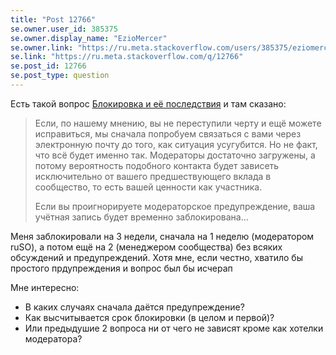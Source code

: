 ```yaml
---
title: "Post 12766"
se.owner.user_id: 385375
se.owner.display_name: "EzioMercer"
se.owner.link: "https://ru.meta.stackoverflow.com/users/385375/eziomercer"
se.link: "https://ru.meta.stackoverflow.com/q/12766"
se.post_id: 12766
se.post_type: question
---
```

<p>Есть такой вопрос <a href="https://ru.meta.stackoverflow.com/questions/6703/%D0%91%D0%BB%D0%BE%D0%BA%D0%B8%D1%80%D0%BE%D0%B2%D0%BA%D0%B0-%D0%B8-%D0%B5%D1%91-%D0%BF%D0%BE%D1%81%D0%BB%D0%B5%D0%B4%D1%81%D1%82%D0%B2%D0%B8%D1%8F">Блокировка и её последствия</a> и там сказано:</p>
<blockquote>
<p>Если, по нашему мнению, вы не переступили черту и ещё можете исправиться, мы сначала попробуем связаться с вами через электронную почту до того, как ситуация усугубится. Но не факт, что всё будет именно так. Модераторы достаточно загружены, а потому вероятность подобного контакта будет зависеть исключительно от вашего предшествующего вклада в сообщество, то есть вашей ценности как участника.</p>
<p>Если вы проигнорируете модераторское предупреждение, ваша учётная запись будет временно заблокирована...</p>
</blockquote>
<p>Меня заблокировали на 3 недели, сначала на 1 неделю (модератором ruSO), а потом ещё на 2 (менеджером сообщества) без всяких обсуждений и предупреждений. Хотя мне, если честно, хватило бы простого прдупреждения и вопрос был бы исчерап</p>
<p>Мне интересно:</p>
<ul>
<li>В каких случаях сначала даётся предупреждение?</li>
<li>Как высчитывается срок блокировки (в целом и первой)?</li>
<li>Или предыдушие 2 вопроса ни от чего не зависят кроме как хотелки модератора?</li>
</ul>

